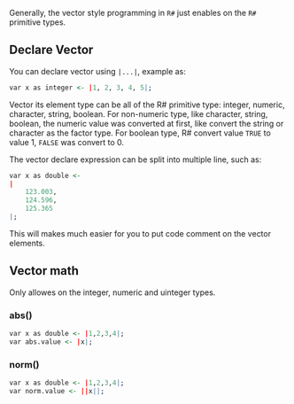 Generally, the vector style programming in ``R#`` just enables on the ``R#`` primitive types.

## Declare Vector

You can declare vector using ``|...|``, example as:

```R
var x as integer <- |1, 2, 3, 4, 5|;
```

Vector its element type can be all of the R# primitive type: integer, numeric, character, string, boolean. For non-numeric type, like character, string, boolean, the numeric value was converted at first, like convert the string or character as the factor type. For boolean type, R# convert value ``TRUE`` to value 1, ``FALSE`` was convert to 0.

The vector declare expression can be split into multiple line, such as:

```R
var x as double <-
|
    123.003,
    124.596,
    125.365
|;
```

This will makes much easier for you to put code comment on the vector elements.

## Vector math

Only allowes on the integer, numeric and uinteger types.

### abs()

```R
var x as double <- |1,2,3,4|;
var abs.value <- |x|;
```

### norm()

```R
var x as double <- |1,2,3,4|;
var norm.value <- ||x||;
```

